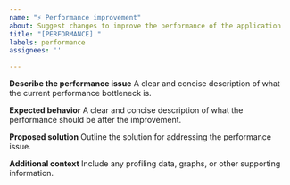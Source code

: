 ```yaml
---
name: "⚡ Performance improvement"
about: Suggest changes to improve the performance of the application
title: "[PERFORMANCE] "
labels: performance
assignees: ''

---
```


**Describe the performance issue**
A clear and concise description of what the current performance bottleneck is.

**Expected behavior**
A clear and concise description of what the performance should be after the improvement.

**Proposed solution**
Outline the solution for addressing the performance issue.

**Additional context**
Include any profiling data, graphs, or other supporting information.
